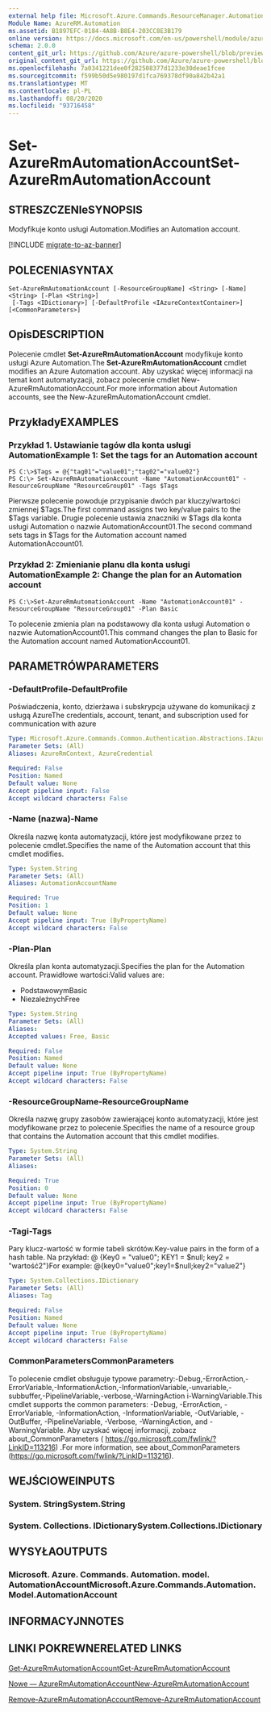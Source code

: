```yaml
---
external help file: Microsoft.Azure.Commands.ResourceManager.Automation.dll-Help.xml
Module Name: AzureRM.Automation
ms.assetid: B1897EFC-0184-4A8B-B8E4-203CC8E3B179
online version: https://docs.microsoft.com/en-us/powershell/module/azurerm.automation/set-azurermautomationaccount
schema: 2.0.0
content_git_url: https://github.com/Azure/azure-powershell/blob/preview/src/ResourceManager/Automation/Commands.Automation/help/Set-AzureRmAutomationAccount.md
original_content_git_url: https://github.com/Azure/azure-powershell/blob/preview/src/ResourceManager/Automation/Commands.Automation/help/Set-AzureRmAutomationAccount.md
ms.openlocfilehash: 7a0341221dee0f282508377d1233e30deae1fcee
ms.sourcegitcommit: f599b50d5e980197d1fca769378df90a842b42a1
ms.translationtype: MT
ms.contentlocale: pl-PL
ms.lasthandoff: 08/20/2020
ms.locfileid: "93716458"
---
```

# <span data-ttu-id="0e0bd-101">Set-AzureRmAutomationAccount</span><span class="sxs-lookup"><span data-stu-id="0e0bd-101">Set-AzureRmAutomationAccount</span></span>

## <span data-ttu-id="0e0bd-102">STRESZCZENIe</span><span class="sxs-lookup"><span data-stu-id="0e0bd-102">SYNOPSIS</span></span>
<span data-ttu-id="0e0bd-103">Modyfikuje konto usługi Automation.</span><span class="sxs-lookup"><span data-stu-id="0e0bd-103">Modifies an Automation account.</span></span>

[!INCLUDE [migrate-to-az-banner](../../includes/migrate-to-az-banner.md)]

## <span data-ttu-id="0e0bd-104">POLECENIA</span><span class="sxs-lookup"><span data-stu-id="0e0bd-104">SYNTAX</span></span>

```
Set-AzureRmAutomationAccount [-ResourceGroupName] <String> [-Name] <String> [-Plan <String>]
 [-Tags <IDictionary>] [-DefaultProfile <IAzureContextContainer>] [<CommonParameters>]
```

## <span data-ttu-id="0e0bd-105">Opis</span><span class="sxs-lookup"><span data-stu-id="0e0bd-105">DESCRIPTION</span></span>
<span data-ttu-id="0e0bd-106">Polecenie cmdlet **Set-AzureRmAutomationAccount** modyfikuje konto usługi Azure Automation.</span><span class="sxs-lookup"><span data-stu-id="0e0bd-106">The **Set-AzureRmAutomationAccount** cmdlet modifies an Azure Automation account.</span></span>
<span data-ttu-id="0e0bd-107">Aby uzyskać więcej informacji na temat kont automatyzacji, zobacz polecenie cmdlet New-AzureRmAutomationAccount.</span><span class="sxs-lookup"><span data-stu-id="0e0bd-107">For more information about Automation accounts, see the New-AzureRmAutomationAccount cmdlet.</span></span>

## <span data-ttu-id="0e0bd-108">Przykłady</span><span class="sxs-lookup"><span data-stu-id="0e0bd-108">EXAMPLES</span></span>

### <span data-ttu-id="0e0bd-109">Przykład 1. Ustawianie tagów dla konta usługi Automation</span><span class="sxs-lookup"><span data-stu-id="0e0bd-109">Example 1: Set the tags for an Automation account</span></span>
```
PS C:\>$Tags = @{"tag01"="value01";"tag02"="value02"}
PS C:\> Set-AzureRmAutomationAccount -Name "AutomationAccount01" -ResourceGroupName "ResourceGroup01" -Tags $Tags
```

<span data-ttu-id="0e0bd-110">Pierwsze polecenie powoduje przypisanie dwóch par kluczy/wartości zmiennej $Tags.</span><span class="sxs-lookup"><span data-stu-id="0e0bd-110">The first command assigns two key/value pairs to the $Tags variable.</span></span>
<span data-ttu-id="0e0bd-111">Drugie polecenie ustawia znaczniki w $Tags dla konta usługi Automation o nazwie AutomationAccount01.</span><span class="sxs-lookup"><span data-stu-id="0e0bd-111">The second command sets tags in $Tags for the Automation account named AutomationAccount01.</span></span>

### <span data-ttu-id="0e0bd-112">Przykład 2: Zmienianie planu dla konta usługi Automation</span><span class="sxs-lookup"><span data-stu-id="0e0bd-112">Example 2: Change the plan for an Automation account</span></span>
```
PS C:\>Set-AzureRmAutomationAccount -Name "AutomationAccount01" -ResourceGroupName "ResourceGroup01" -Plan Basic
```

<span data-ttu-id="0e0bd-113">To polecenie zmienia plan na podstawowy dla konta usługi Automation o nazwie AutomationAccount01.</span><span class="sxs-lookup"><span data-stu-id="0e0bd-113">This command changes the plan to Basic for the Automation account named AutomationAccount01.</span></span>

## <span data-ttu-id="0e0bd-114">PARAMETRÓW</span><span class="sxs-lookup"><span data-stu-id="0e0bd-114">PARAMETERS</span></span>

### <span data-ttu-id="0e0bd-115">-DefaultProfile</span><span class="sxs-lookup"><span data-stu-id="0e0bd-115">-DefaultProfile</span></span>
<span data-ttu-id="0e0bd-116">Poświadczenia, konto, dzierżawa i subskrypcja używane do komunikacji z usługą Azure</span><span class="sxs-lookup"><span data-stu-id="0e0bd-116">The credentials, account, tenant, and subscription used for communication with azure</span></span>

```yaml
Type: Microsoft.Azure.Commands.Common.Authentication.Abstractions.IAzureContextContainer
Parameter Sets: (All)
Aliases: AzureRmContext, AzureCredential

Required: False
Position: Named
Default value: None
Accept pipeline input: False
Accept wildcard characters: False
```

### <span data-ttu-id="0e0bd-117">-Name (nazwa)</span><span class="sxs-lookup"><span data-stu-id="0e0bd-117">-Name</span></span>
<span data-ttu-id="0e0bd-118">Określa nazwę konta automatyzacji, które jest modyfikowane przez to polecenie cmdlet.</span><span class="sxs-lookup"><span data-stu-id="0e0bd-118">Specifies the name of the Automation account that this cmdlet modifies.</span></span>

```yaml
Type: System.String
Parameter Sets: (All)
Aliases: AutomationAccountName

Required: True
Position: 1
Default value: None
Accept pipeline input: True (ByPropertyName)
Accept wildcard characters: False
```

### <span data-ttu-id="0e0bd-119">-Plan</span><span class="sxs-lookup"><span data-stu-id="0e0bd-119">-Plan</span></span>
<span data-ttu-id="0e0bd-120">Określa plan konta automatyzacji.</span><span class="sxs-lookup"><span data-stu-id="0e0bd-120">Specifies the plan for the Automation account.</span></span>
<span data-ttu-id="0e0bd-121">Prawidłowe wartości:</span><span class="sxs-lookup"><span data-stu-id="0e0bd-121">Valid values are:</span></span>
- <span data-ttu-id="0e0bd-122">Podstawowym</span><span class="sxs-lookup"><span data-stu-id="0e0bd-122">Basic</span></span>
- <span data-ttu-id="0e0bd-123">Niezależnych</span><span class="sxs-lookup"><span data-stu-id="0e0bd-123">Free</span></span>

```yaml
Type: System.String
Parameter Sets: (All)
Aliases:
Accepted values: Free, Basic

Required: False
Position: Named
Default value: None
Accept pipeline input: True (ByPropertyName)
Accept wildcard characters: False
```

### <span data-ttu-id="0e0bd-124">-ResourceGroupName</span><span class="sxs-lookup"><span data-stu-id="0e0bd-124">-ResourceGroupName</span></span>
<span data-ttu-id="0e0bd-125">Określa nazwę grupy zasobów zawierającej konto automatyzacji, które jest modyfikowane przez to polecenie.</span><span class="sxs-lookup"><span data-stu-id="0e0bd-125">Specifies the name of a resource group that contains the Automation account that this cmdlet modifies.</span></span>

```yaml
Type: System.String
Parameter Sets: (All)
Aliases:

Required: True
Position: 0
Default value: None
Accept pipeline input: True (ByPropertyName)
Accept wildcard characters: False
```

### <span data-ttu-id="0e0bd-126">-Tagi</span><span class="sxs-lookup"><span data-stu-id="0e0bd-126">-Tags</span></span>
<span data-ttu-id="0e0bd-127">Pary klucz-wartość w formie tabeli skrótów.</span><span class="sxs-lookup"><span data-stu-id="0e0bd-127">Key-value pairs in the form of a hash table.</span></span> <span data-ttu-id="0e0bd-128">Na przykład: @ {Key0 = "value0"; KEY1 = $null; key2 = "wartość2"}</span><span class="sxs-lookup"><span data-stu-id="0e0bd-128">For example: @{key0="value0";key1=$null;key2="value2"}</span></span>

```yaml
Type: System.Collections.IDictionary
Parameter Sets: (All)
Aliases: Tag

Required: False
Position: Named
Default value: None
Accept pipeline input: True (ByPropertyName)
Accept wildcard characters: False
```

### <span data-ttu-id="0e0bd-129">CommonParameters</span><span class="sxs-lookup"><span data-stu-id="0e0bd-129">CommonParameters</span></span>
<span data-ttu-id="0e0bd-130">To polecenie cmdlet obsługuje typowe parametry:-Debug,-ErrorAction,-ErrorVariable,-InformationAction,-InformationVariable,-unvariable,-subbuffer,-PipelineVariable,-verbose,-WarningAction i-WarningVariable.</span><span class="sxs-lookup"><span data-stu-id="0e0bd-130">This cmdlet supports the common parameters: -Debug, -ErrorAction, -ErrorVariable, -InformationAction, -InformationVariable, -OutVariable, -OutBuffer, -PipelineVariable, -Verbose, -WarningAction, and -WarningVariable.</span></span> <span data-ttu-id="0e0bd-131">Aby uzyskać więcej informacji, zobacz about_CommonParameters ( https://go.microsoft.com/fwlink/?LinkID=113216) .</span><span class="sxs-lookup"><span data-stu-id="0e0bd-131">For more information, see about_CommonParameters (https://go.microsoft.com/fwlink/?LinkID=113216).</span></span>

## <span data-ttu-id="0e0bd-132">WEJŚCIOWE</span><span class="sxs-lookup"><span data-stu-id="0e0bd-132">INPUTS</span></span>

### <span data-ttu-id="0e0bd-133">System. String</span><span class="sxs-lookup"><span data-stu-id="0e0bd-133">System.String</span></span>

### <span data-ttu-id="0e0bd-134">System. Collections. IDictionary</span><span class="sxs-lookup"><span data-stu-id="0e0bd-134">System.Collections.IDictionary</span></span>

## <span data-ttu-id="0e0bd-135">WYSYŁA</span><span class="sxs-lookup"><span data-stu-id="0e0bd-135">OUTPUTS</span></span>

### <span data-ttu-id="0e0bd-136">Microsoft. Azure. Commands. Automation. model. AutomationAccount</span><span class="sxs-lookup"><span data-stu-id="0e0bd-136">Microsoft.Azure.Commands.Automation.Model.AutomationAccount</span></span>

## <span data-ttu-id="0e0bd-137">INFORMACYJN</span><span class="sxs-lookup"><span data-stu-id="0e0bd-137">NOTES</span></span>

## <span data-ttu-id="0e0bd-138">LINKI POKREWNE</span><span class="sxs-lookup"><span data-stu-id="0e0bd-138">RELATED LINKS</span></span>

[<span data-ttu-id="0e0bd-139">Get-AzureRmAutomationAccount</span><span class="sxs-lookup"><span data-stu-id="0e0bd-139">Get-AzureRmAutomationAccount</span></span>](./Get-AzureRmAutomationAccount.md)

[<span data-ttu-id="0e0bd-140">Nowe — AzureRmAutomationAccount</span><span class="sxs-lookup"><span data-stu-id="0e0bd-140">New-AzureRmAutomationAccount</span></span>](./New-AzureRmAutomationAccount.md)

[<span data-ttu-id="0e0bd-141">Remove-AzureRmAutomationAccount</span><span class="sxs-lookup"><span data-stu-id="0e0bd-141">Remove-AzureRmAutomationAccount</span></span>](./Remove-AzureRmAutomationAccount.md)
